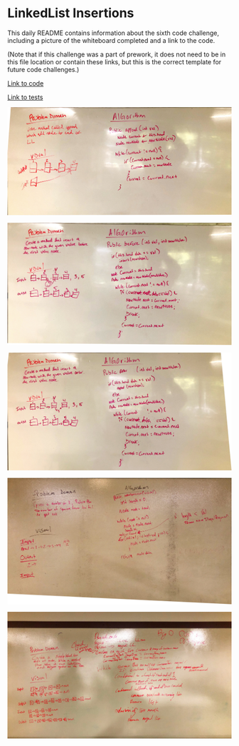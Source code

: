 # LinkedList Insertions

This daily README contains information about the sixth code challenge, including a picture of the whiteboard completed and a link to the code.

(Note that if this challenge was a part of prework, it does not need to be in this file location or contain these links, but this is the correct template for future code challenges.)

[Link to code](../401codechallenges/src/main/java/codechallenges/LinkedList.java)

[Link to tests](../401codechallenges/src/test/java/codechallenges/LinkedListTest.java)

![Picture of whiteboard for LinkedList-Append](../assets/LL-Append.jpg)

![Picture of whiteboard for LinkedList-Before](../assets/LL-Before.jpg)

![Picture of whiteboard for LinkedList-After](../assets/LL-After.jpg)

![Picture of whiteboard for LinkedList-NthFromEnd](../assets/NthfromLast.jpg)

![Picture of whiteboard for LinkedList-MergeList](../assets/LL-merge.jpg)
